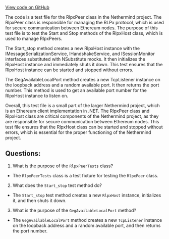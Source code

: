[View code on GitHub](https://github.com/NethermindEth/nethermind/src/Nethermind/Nethermind.Network.Test/Rlpx/RlpxPeerTests.cs)

The code is a test file for the RlpxPeer class in the Nethermind project. The RlpxPeer class is responsible for managing the RLPx protocol, which is used for secure communication between Ethereum nodes. The purpose of this test file is to test the Start and Stop methods of the RlpxHost class, which is used to manage RlpxPeers.

The Start_stop method creates a new RlpxHost instance with the IMessageSerializationService, IHandshakeService, and ISessionMonitor interfaces substituted with NSubstitute mocks. It then initializes the RlpxHost instance and immediately shuts it down. This test ensures that the RlpxHost instance can be started and stopped without errors.

The GegAvailableLocalPort method creates a new TcpListener instance on the loopback address and a random available port. It then returns the port number. This method is used to get an available port number for the RlpxHost instance to listen on.

Overall, this test file is a small part of the larger Nethermind project, which is an Ethereum client implementation in .NET. The RlpxPeer class and RlpxHost class are critical components of the Nethermind project, as they are responsible for secure communication between Ethereum nodes. This test file ensures that the RlpxHost class can be started and stopped without errors, which is essential for the proper functioning of the Nethermind project.
## Questions: 
 1. What is the purpose of the `RlpxPeerTests` class?
- The `RlpxPeerTests` class is a test fixture for testing the `RlpxPeer` class.

2. What does the `Start_stop` test method do?
- The `Start_stop` test method creates a new `RlpxHost` instance, initializes it, and then shuts it down.

3. What is the purpose of the `GegAvailableLocalPort` method?
- The `GegAvailableLocalPort` method creates a new `TcpListener` instance on the loopback address and a random available port, and then returns the port number.